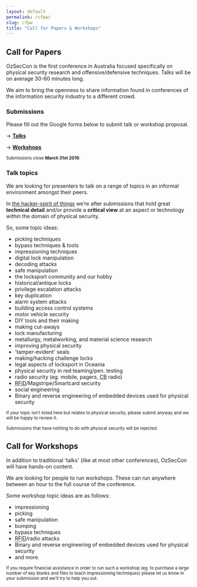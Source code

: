 ```yaml
---
layout: default
permalink: /cfpw/
slug: cfpw
title: "Call for Papers & Workshops"
---
```


## Call for Papers

OzSecCon is the first conference in Australia focused specifically on physical security research and offensive/defensive techniques. Talks will be on average 30-60 minutes long.

We aim to bring the openness to share information found in conferences of the information security industry to a different crowd.

### Submissions

Please fill out the Google forms below to submit talk or workshop proposal.

&rarr; **[Talks](https://docs.google.com/forms/d/1plkdJM-SrN21dnXJ-bu2cQ3r7IQx6sSaBV1CEINTcCM)**

&rarr; **[Workshops](https://docs.google.com/forms/d/1IN1ClthKo36JiAXx1VnffD3EnM9-GnmcM514rWU0cgo)**

<small>Submissions close <strong>March 31st 2019</strong>.</small>

### Talk topics

We are looking for presenters to talk on a range of topics in an informal environment amongst their peers.

In [the hacker-spirit of things](/faq#who-are-you) we’re after submissions that hold great **technical detail** and/or provide a **critical view** at an aspect or technology *within* the domain of physical security.

So, some topic ideas:

* picking techniques
* bypass techniques & tools
* impressioning techniques
* digital lock manipulation
* decoding attacks
* safe manipulation
* the locksport community and our hobby
* historical/antique locks
* privilege escalation attacks
* key duplication
* alarm system attacks
* building access control systems
* motor vehicle security
* DIY tools and their making
* making cut-aways
* lock manufacturing
* metallurgy, metalworking, and material science research
* improving physical security
* 'tamper-evident' seals
* making/hacking challenge locks
* legal aspects of locksport in Oceania
* physical security in red teaming/pen. testing
* radio security (eg. mobile, pagers, <abbr title="Citizens Band">CB</abbr> radio)
* <abbr title="Radio-frequency Identification">RFID</abbr>/Magstripe/Smartcard security
* social engineering
* Binary and reverse engineering of embedded devices used for physical security

<small>If your topic isn't listed here but relates to physical security, please submit anyway and we will be happy to review it.</small>

<small>Submissions that have nothing to do with physical security will be rejected.</small>

## Call for Workshops

In addition to traditional 'talks' (like at most other conferences), OzSecCon will have hands-on content.

We are looking for people to run workshops. These can run anywhere between an hour to the full course of the conference.

Some workshop topic ideas are as follows:

- impressioning
- picking
- safe manipulation
- bumping
- bypass techniques
- <abbr title="Radio-frequency Identification">RFID</abbr>/radio attacks
- Binary and reverse engineering of embedded devices used for physical security
- and more.

<small>If you require financial assistance in order to run such a workshop (eg. to purchase a large number of key blanks and files to teach impressioning techniques) please let us know in your submission and we'll try to help you out.</small>
